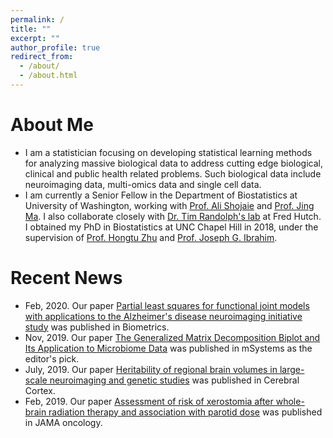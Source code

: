 ```yaml
---
permalink: /
title: ""
excerpt: ""
author_profile: true
redirect_from: 
  - /about/
  - /about.html
---
```



# About Me
* I am a statistician focusing on developing statistical learning methods for analyzing massive biological data to address cutting edge biological, clinical and public health related problems. Such biological data include neuroimaging data, multi-omics data and single cell data. 	
* I am currently a Senior Fellow in the Department of Biostatistics at University of Washington, working with [Prof. Ali Shojaie](http://faculty.washington.edu/interestedashojaie/index.html) and [Prof. Jing Ma](http://drjingma.com).
	I also collaborate closely with [Dr. Tim Randolph's lab](https://research.fhcrc.org/randolph/en/research-overview.html) at Fred Hutch. I obtained my PhD in Biostatistics at UNC Chapel Hill in 2018, under the supervision of [Prof. Hongtu Zhu](https://sph.unc.edu/adv_profile/hongtu-zhu-phd/) and [Prof. Joseph G. Ibrahim](https://sph.unc.edu/adv_profile/joseph-g-ibrahim-phd/). 


# Recent News
* Feb, 2020. Our paper [Partial least squares for functional joint models with applications to the Alzheimer's disease neuroimaging initiative study](https://onlinelibrary.wiley.com/doi/full/10.1111/biom.13219) was published in Biometrics.
* Nov, 2019. Our paper [The Generalized Matrix Decomposition Biplot and Its Application to Microbiome Data](https://msystems.asm.org/content/4/6/e00504-19.abstract) was published in mSystems as the editor's pick. 
* July, 2019. Our paper [Heritability of regional brain volumes in large-scale neuroimaging and genetic studies](https://academic.oup.com/cercor/article/29/7/2904/5052722) was published in Cerebral Cortex. 
* Feb, 2019. Our paper [Assessment of risk of xerostomia after whole-brain radiation therapy and association with parotid dose](https://jamanetwork.com/journals/jamaoncology/article-abstract/2716812) was published in JAMA oncology.

